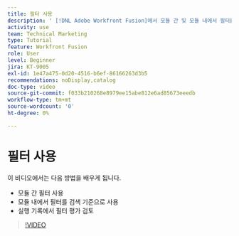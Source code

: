 ```yaml
---
title: 필터 사용
description: ' [!DNL Adobe Workfront Fusion]에서 모듈 간 및 모듈 내에서 필터를 사용하고 실행 기록을 평가하는 방법에 대해 알아봅니다.'
activity: use
team: Technical Marketing
type: Tutorial
feature: Workfront Fusion
role: User
level: Beginner
jira: KT-9005
exl-id: 1e47a475-0d20-4516-b6ef-86166263d3b5
recommendations: noDisplay,catalog
doc-type: video
source-git-commit: f033b210268e8979ee15abe812e6ad85673eeedb
workflow-type: tm+mt
source-wordcount: '0'
ht-degree: 0%

---
```


# 필터 사용

이 비디오에서는 다음 방법을 배우게 됩니다.

* 모듈 간 필터 사용
* 모듈 내에서 필터를 검색 기준으로 사용
* 실행 기록에서 필터 평가 검토

>[!VIDEO](https://video.tv.adobe.com/v/335265/?quality=12&learn=on)
